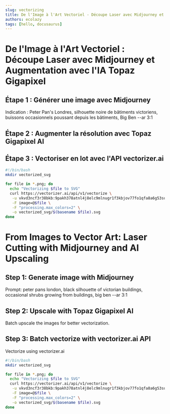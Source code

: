 ```yaml
---
slug: vectorizing
title: De l'Image à l'Art Vectoriel - Découpe Laser avec Midjourney et Augmentation avec l'IA Topaz Gigapixel
authors: ecolazy
tags: [hello, docusaurus]
---
```


# De l'Image à l'Art Vectoriel : Découpe Laser avec Midjourney et Augmentation avec l'IA Topaz Gigapixel
## Étape 1 : Générer une image avec Midjourney
Indication : Peter Pan's Londres, silhouette noire de bâtiments victoriens, buissons occasionnels poussant depuis les bâtiments, Big Ben --ar 3:1

## Étape 2 : Augmenter la résolution avec Topaz Gigapixel AI

## Étape 3 : Vectoriser en lot avec l'API vectorizer.ai
``` bash
#!/bin/bash
mkdir vectorized_svg

for file in *.png; do
  echo "Vectorizing $file to SVG"
  curl https://vectorizer.ai/api/v1/vectorize \
   -u vkvd3ncf3r38bkb:9pakh378atnl4j8elc9mlnugr1f3kbjov77fo1qfa8a6g53su5k0 \
   -F image=@$file \
   -F "processing.max_colors=2" \
   -o vectorized_svg/$(basename $file).svg
done


```

# From Images to Vector Art: Laser Cutting with Midjourney and AI Upscaling
## Step 1: Generate image with Midjourney

Prompt: peter pans london, black silhouette of victorian buildings, occasional shrubs growing from buildings, big ben --ar 3:1

##  Step 2: Upscale with Topaz Gigapixel AI
Batch upscale the images for better vectorization.

##  Step 3: Batch vectorize with vectorizer.ai API
Vectorize using vectorizer.ai
``` bash
#!/bin/bash
mkdir vectorized_svg

for file in *.png; do
  echo "Vectorizing $file to SVG"
  curl https://vectorizer.ai/api/v1/vectorize \
   -u vkvd3ncf3r38bkb:9pakh378atnl4j8elc9mlnugr1f3kbjov77fo1qfa8a6g53su5k0 \
   -F image=@$file \
   -F "processing.max_colors=2" \
   -o vectorized_svg/$(basename $file).svg
done


```


